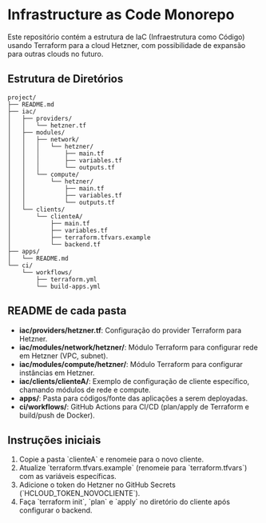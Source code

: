 # Infrastructure as Code Monorepo

Este repositório contém a estrutura de IaC (Infraestrutura como Código) usando Terraform para a cloud Hetzner, com possibilidade de expansão para outras clouds no futuro.

## Estrutura de Diretórios

```
project/
├── README.md
├── iac/
│   ├── providers/
│   │   └── hetzner.tf
│   ├── modules/
│   │   ├── network/
│   │   │   └── hetzner/
│   │   │       ├── main.tf
│   │   │       ├── variables.tf
│   │   │       └── outputs.tf
│   │   └── compute/
│   │       └── hetzner/
│   │           ├── main.tf
│   │           ├── variables.tf
│   │           └── outputs.tf
│   └── clients/
│       └── clienteA/
│           ├── main.tf
│           ├── variables.tf
│           ├── terraform.tfvars.example
│           └── backend.tf
├── apps/
│   └── README.md
└── ci/
    └── workflows/
        ├── terraform.yml
        └── build-apps.yml
```

## README de cada pasta

- **iac/providers/hetzner.tf**: Configuração do provider Terraform para Hetzner.
- **iac/modules/network/hetzner/**: Módulo Terraform para configurar rede em Hetzner (VPC, subnet).
- **iac/modules/compute/hetzner/**: Módulo Terraform para configurar instâncias em Hetzner.
- **iac/clients/clienteA/**: Exemplo de configuração de cliente específico, chamando módulos de rede e compute.
- **apps/**: Pasta para códigos/fonte das aplicações a serem deployadas.
- **ci/workflows/**: GitHub Actions para CI/CD (plan/apply de Terraform e build/push de Docker).

## Instruções iniciais

1. Copie a pasta \`clienteA\` e renomeie para o novo cliente.
2. Atualize \`terraform.tfvars.example\` (renomeie para \`terraform.tfvars\`) com as variáveis específicas.
3. Adicione o token do Hetzner no GitHub Secrets (\`HCLOUD_TOKEN_NOVOCLIENTE\`).
4. Faça \`terraform init\`, \`plan\` e \`apply\` no diretório do cliente após configurar o backend.
